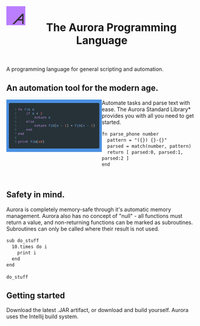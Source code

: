 <img src="https://github.com/aurora-pl/resources/raw/main/aurora_800.png" width="10%" height="10%" align="left">

<h1 style="text-align: center;">The Aurora Programming Language</h1><br>

A programming language for general scripting and automation.

## An automation tool for the modern age.

<img src="https://github.com/aurora-pl/resources/raw/171834311f8be5b95f3e64d49e6536bdc10b1834/carbon(1).png" width="50%" align="left">

Automate tasks and parse text with ease. The Aurora Standard Library* provides you with all you need to get started.
```
fn parse_phone number
  pattern = "({}) {}-{}"
  parsed = match(number, pattern)
  return [ parsed:0, parsed:1, parsed:2 ]
end
```
<br clear="left">

## Safety in mind.

Aurora is completely memory-safe through it's automatic memory management. Aurora also has no concept of "null" - all functions must return a value, and non-returning functions can be marked as subroutines. Subroutines can only be called where their result is not used.

```
sub do_stuff
  10.times do i
    print i
  end
end

do_stuff
```

## Getting started

Download the latest .JAR artifact, or download and build yourself. Aurora uses the Intellij build system.
